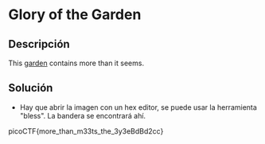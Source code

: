 # Glory of the Garden

## Descripción
This [garden](https://jupiter.challenges.picoctf.org/static/d0e1ffb10fc0017c6a82c57900f3ffe3/garden.jpg) contains more than it seems.


## Solución
- Hay que abrir la imagen con un hex editor, se puede usar la herramienta "bless". La bandera se encontrará ahí.

picoCTF{more_than_m33ts_the_3y3eBdBd2cc}